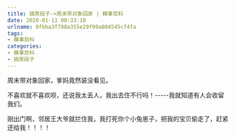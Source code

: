 ```yaml
---
title: 搞笑段子->周末带对象回家 | 糗事百科
date: 2020-01-11 00:33:18
urlname: 0fbba3f798a355e29f99a804545cf4fa
tags: 
- 糗事百科
categories:
- 糗事百科
- 搞笑段子
---
```

周末带对象回家，爹妈竟然装没看见。

不喜欢就不喜欢呗，还说我太丢人，我出去住不行吗！-----我就知道有人会收留我们。

刚出门啊，邻居王大爷就拦住我，我打死你个小兔崽子，把我的宝贝偷走了，赶紧还给我！！！！


